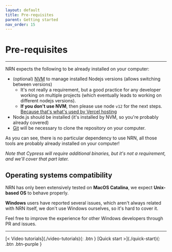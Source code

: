 ```yaml
---
layout: default
title: Pre-requisites
parent: Getting started
nav_order: 15
---
```


# Pre-requisites

---

NRN expects the following to be already installed on your computer:

- (optional) [NVM](https://github.com/nvm-sh/nvm) to manage installed Nodejs versions (allows switching between versions)
    - It's not really a requirement, but a good practice for any developer working on multiple projects (which eventually leads to working on different nodejs versions).
    - **If you don't use NVM**, then please use node `v12` for the next steps. [Because that's what's used by Vercel hosting](../guides/online-deployment/use-vercel)
- Node.js should be installed (it's installed by NVM, so you're probably already covered)
- [Git](https://git-scm.com/downloads) will be necessary to clone the repository on your computer.

As you can see, there is no particular dependency to use NRN, all those tools are probably already installed on your computer!

_Note that Cypress will require additional binaries, but it's not a requirement, and we'll cover that part later._

## Operating systems compatibility

NRN has only been extensively tested on **MacOS Catalina**, we expect **Unix-based OS** to behave properly.

**Windows** users have reported several issues, which aren't always related with NRN itself, we don't use Windows ourselves, so it's hard to cover it.

Feel free to improve the experience for other Windows developers through PR and issues.


---

<div class="pagination-section">
    <span class="fs-4" markdown="1">
    [< Video tutorials](./video-tutorials){: .btn }
    </span>
    <span class="fs-4" markdown="1">
    [Quick start >](./quick-start){: .btn .btn-purple }
    </span>
</div>

